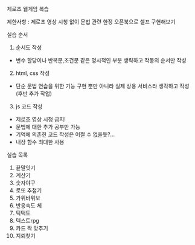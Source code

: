 제로초 웹게임 복습

제한사항 : 제로초 영상 시청 없이 문법 관련 한정 오픈북으로 셀프 구현해보기

실습 순서
1. 순서도 작성
 - 변수 할당이나 반복문,조건문 같은 명시적인 부분 생략하고 작동의 순서만 작성
2. html, css 작성
 - 단순 문법 연습을 위한 기능 구현 뿐만 아니라 실제 상용 서비스라 생각하고 작성 (후반 추가 작업)
3. js 코드 작성
 - 제로초 영상 시청 금지!
 - 문법에 대한 추가 공부만 가능
 - 기억에 의존한 코드 작성은 어쩔 수 없을듯?...
 - 내장 함수 최대한 사용 

 
 실습 목록
 1. 끝말잇기
 2. 계산기
 3. 숫자야구
 4. 로또 추첨기
 5. 가위바위보
 6. 반응속도 체
 7. 틱택토
 8. 텍스트rpg
 9. 카드 짝 맞추기
 10. 지뢰찾기